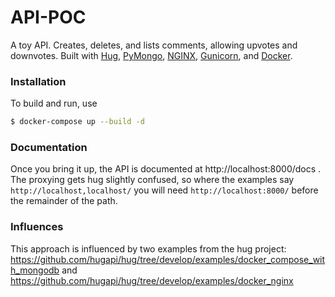 # API-POC

A toy API.  Creates, deletes, and lists comments, allowing upvotes and downvotes.  Built with [Hug](https://www.hug.rest), [PyMongo](https://pymongo.readthedocs.io/en/stable/), [NGINX](https://www.nginx.com), [Gunicorn](https://gunicorn.org), and [Docker](https://docs.docker.com).

### Installation
To build and run, use

```sh
$ docker-compose up --build -d
```

### Documentation
Once you bring it up, the API is documented at http://localhost:8000/docs .
The proxying gets hug slightly confused, so where the examples say `http://localhost,localhost/`
you will need `http://localhost:8000/` before the remainder of the path.

### Influences
This approach is influenced by two examples from the hug project:
https://github.com/hugapi/hug/tree/develop/examples/docker_compose_with_mongodb and
https://github.com/hugapi/hug/tree/develop/examples/docker_nginx
